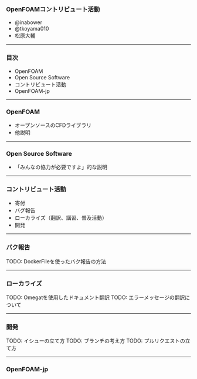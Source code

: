 ### OpenFOAMコントリビュート活動

- @inabower
- @tkoyama010
- 松原大輔

---

### 目次

- OpenFOAM
- Open Source Software
- コントリビュート活動
- OpenFOAM-jp

---

### OpenFOAM

- オープンソースのCFDライブラリ
- 他説明

---

### Open Source Software

- 「みんなの協力が必要ですよ」的な説明

---

### コントリビュート活動

- 寄付
- バグ報告
- ローカライズ（翻訳、講習、普及活動）
- 開発

---

### バク報告

TODO: DockerFileを使ったバク報告の方法

---

### ローカライズ

TODO: Omegatを使用したドキュメント翻訳
TODO: エラーメッセージの翻訳について

---

### 開発

TODO: イシューの立て方
TODO: ブランチの考え方
TODO: プルリクエストの立て方

---

### OpenFOAM-jp
